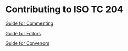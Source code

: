 # Contributing to ISO TC 204 

[Guide for Commenting](commenter.md)

[Guide for Editors](editor.md)

[Guide for Convenors](convenor.md)